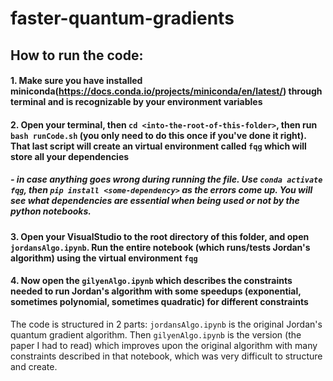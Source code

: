 # faster-quantum-gradients




## How to run the code:
#### 1. Make sure you have installed miniconda(https://docs.conda.io/projects/miniconda/en/latest/) through terminal and is recognizable by your environment variables
#### 2. Open your terminal, then `cd <into-the-root-of-this-folder>`, then run `bash runCode.sh` (you only need to do this once if you've done it right). That last script will create an virtual environment called `fqg` which will store all your dependencies
#####    - in case anything goes wrong during running the file. Use `conda activate fqg`, then `pip install <some-dependency>` as the errors come up. You will see what dependencies are essential when being used or not by the python notebooks.
#### 3. Open your VisualStudio to the root directory of this folder, and open `jordansAlgo.ipynb`. Run the entire notebook (which runs/tests Jordan's algorithm) using the virtual environment `fqg`
#### 4. Now open the `gilyenAlgo.ipynb` which describes the constraints needed to run Jordan's algorithm with some speedups (exponential, sometimes polynomial, sometimes quadratic) for different constraints



The code is structured in 2 parts:
`jordansAlgo.ipynb` is the original Jordan's quantum gradient algorithm. Then `gilyenAlgo.ipynb` is the version (the paper I had to read) which improves upon the original algorithm with many constraints described in that notebook, which was very difficult to structure and create.
